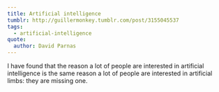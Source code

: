 ```yaml
---
title: Artificial intelligence
tumblr: http://guillermonkey.tumblr.com/post/3155045537
tags:
  - artificial-intelligence
quote:
  author: David Parnas
---
```


I have found that the reason a lot of people are interested in artificial intelligence is the same reason a lot of people are interested in artificial limbs: they are missing one.
